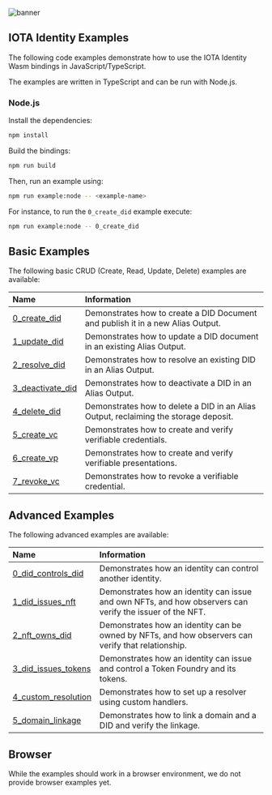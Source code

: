 ![banner](./../../../documentation/static/img/Banner/banner_identity.svg)

## IOTA Identity Examples

The following code examples demonstrate how to use the IOTA Identity Wasm bindings in JavaScript/TypeScript.

The examples are written in TypeScript and can be run with Node.js.

### Node.js

Install the dependencies:

```bash
npm install
```

Build the bindings:

```bash
npm run build
```

Then, run an example using:

```bash
npm run example:node -- <example-name>
```

For instance, to run the `0_create_did` example execute:

```bash
npm run example:node -- 0_create_did
```

## Basic Examples

The following basic CRUD (Create, Read, Update, Delete) examples are available:

| Name                                                | Information                                                                          |
| :-------------------------------------------------- | :----------------------------------------------------------------------------------- |
| [0_create_did](src/0_basic/0_create_did.ts)         | Demonstrates how to create a DID Document and publish it in a new Alias Output.      |
| [1_update_did](src/0_basic/1_update_did.ts)         | Demonstrates how to update a DID document in an existing Alias Output.               |
| [2_resolve_did](src/0_basic/2_resolve_did.ts)       | Demonstrates how to resolve an existing DID in an Alias Output.                      |
| [3_deactivate_did](src/0_basic/3_deactivate_did.ts) | Demonstrates how to deactivate a DID in an Alias Output.                             |
| [4_delete_did](src/0_basic/4_delete_did.ts)         | Demonstrates how to delete a DID in an Alias Output, reclaiming the storage deposit. |
| [5_create_vc](src/0_basic/5_create_vc.ts)           | Demonstrates how to create and verify verifiable credentials.                        |
| [6_create_vp](src/0_basic/6_create_vp.ts)           | Demonstrates how to create and verify verifiable presentations.                      |
| [7_revoke_vc](src/0_basic/7_revoke_vc.ts)           | Demonstrates how to revoke a verifiable credential.                                  |

## Advanced Examples

The following advanced examples are available:

| Name                                                         | Information                                                                                              |
| :----------------------------------------------------------- | :------------------------------------------------------------------------------------------------------- |
| [0_did_controls_did](src/1_advanced/0_did_controls_did.ts)   | Demonstrates how an identity can control another identity.                                               |
| [1_did_issues_nft](src/1_advanced/1_did_issues_nft.ts)       | Demonstrates how an identity can issue and own NFTs, and how observers can verify the issuer of the NFT. |
| [2_nft_owns_did](src/1_advanced/2_nft_owns_did.ts)           | Demonstrates how an identity can be owned by NFTs, and how observers can verify that relationship.       |
| [3_did_issues_tokens](src/1_advanced/3_did_issues_tokens.ts) | Demonstrates how an identity can issue and control a Token Foundry and its tokens.                       |
| [4_custom_resolution](src/1_advanced/4_custom_resolution.ts) | Demonstrates how to set up a resolver using custom handlers.                                             |
| [5_domain_linkage](src/1_advanced/5_domain_linkage.ts)       | Demonstrates how to link a domain and a DID and verify the linkage.                                      |

## Browser

While the examples should work in a browser environment, we do not provide browser examples yet.
